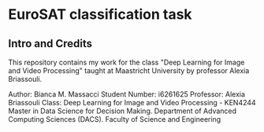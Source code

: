 # EuroSAT classification task

## Intro and Credits

This repository contains my work for the class "Deep Learning for Image and Video Processing" taught at Maastricht University by professor Alexia Briassouli.

Author: Bianca M. Massacci
Student Number: i6261625
Professor: Alexia Briassouli
Class: Deep Learning for Image and Video Processing - KEN4244
Master in Data Science for Decision Making.
Department of Advanced Computing Sciences (DACS).
Faculty of Science and Engineering
